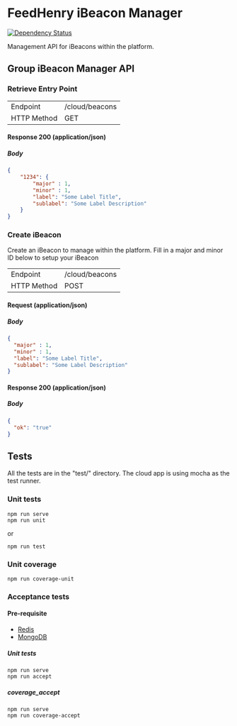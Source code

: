 # FeedHenry iBeacon Manager

[![Dependency Status](https://img.shields.io/david/feedhenry-templates/fh-connector-ibeacon-manager.svg?style=flat-square)](https://david-dm.org/feedhenry-templates/fh-connector-ibeacon-manager)

Management API for iBeacons within the platform.

## Group iBeacon Manager API

### Retrieve Entry Point

|              |                | 
|--------------|----------------|
| Endpoint     | /cloud/beacons |
| HTTP Method  | GET            |


#### Response 200 (application/json)

##### Body

```json
{
    "1234": {
        "major" : 1,
        "minor" : 1,
        "label": "Some Label Title",
        "sublabel": "Some Label Description"
    }
}
```

### Create iBeacon

Create an iBeacon to manage within the platform. Fill in a major and minor ID below to setup your iBeacon

|              |                | 
|--------------|----------------|
| Endpoint     | /cloud/beacons |
| HTTP Method  | POST           |

#### Request (application/json)
    
##### Body

```json
{
  "major" : 1,
  "minor" : 1,
  "label": "Some Label Title",
  "sublabel": "Some Label Description"
}
```

#### Response 200 (application/json)

##### Body

```json
{
  "ok": "true"
}
```

## Tests

All the tests are in the "test/" directory. The cloud app is using mocha as the test runner. 

### Unit tests

```shell
npm run serve
npm run unit
```

or

```shell
npm run test
```

### Unit coverage

```shell
npm run coverage-unit
```

### Acceptance tests

#### Pre-requisite

* [Redis](https://redis.io/)
* [MongoDB](https://www.mongodb.com/)

##### Unit tests

```shell
npm run serve  
npm run accept
```

##### coverage_accept

```shell
npm run serve
npm run coverage-accept
```
